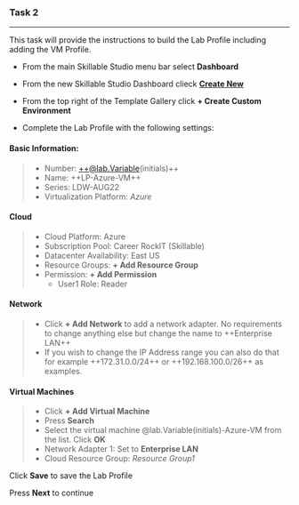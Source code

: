 

### Task 2

---

This task will provide the instructions to build the Lab Profile including adding the VM Profile.

 - From the main Skillable Studio menu bar select **Dashboard**
 - From the new Skillable Studio Dashboard clieck [**Create New**](images/003.jpg)
 
 - From the top right of the Template Gallery click **+ Create Custom Environment**
 
 - Complete the Lab Profile with the following settings:
 
#### Basic Information:
 
 > - Number: ++@lab.Variable(initials)++
 > - Name: ++LP-Azure-VM++    
 > - Series: LDW-AUG22    
 > - Virtualization Platform: *Azure*    
 
#### Cloud

> - Cloud Platform: Azure    
> - Subscription Pool: Career RockIT (Skillable)    
> - Datacenter Availability: East US    
> - Resource Groups: **+ Add Resource Group**    
> - Permission: **+ Add Permission**    
>     - User1 Role: Reader    

#### Network 

> - Click **+ Add Network** to add a network adapter.  No requirements to change anything else but change the name to ++Enterprise LAN++
> - If you wish to change the IP Address range you can also do that for example ++172.31.0.0/24++ or ++192.168.100.0/26++ as examples.

#### Virtual Machines

> - Click **+ Add Virtual Machine**
> - Press **Search**
> - Select the virtual machine @lab.Variable(initials)-Azure-VM from the list.  Click **OK**
> - Network Adapter 1: Set to **Enterprise LAN**
> - Cloud Resource Group: *Resource Group1*

Click **Save** to save the Lab Profile

Press **Next** to continue
 
